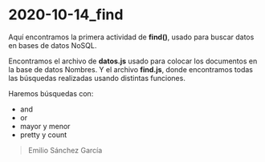 # 2020-10-14_find

Aquí encontramos la primera actividad de **find()**, usado para buscar datos en bases de datos NoSQL.

Encontramos el archivo de **datos.js** usado para colocar los documentos en la base de datos Nombres. Y el archivo **find.js**, donde encontramos todas las búsquedas realizadas usando distintas funciones.

Haremos búsquedas con:
- and
- or
- mayor y menor
- pretty y count


>Emilio Sánchez García